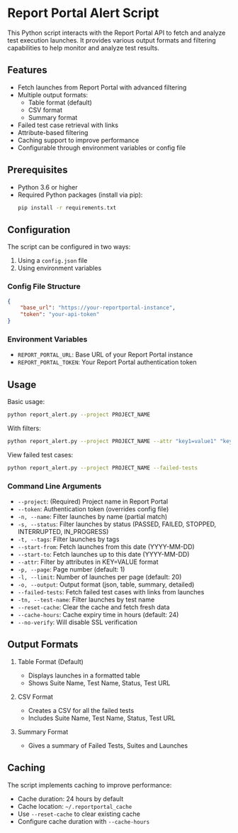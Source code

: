 # Report Portal Alert Script

This Python script interacts with the Report Portal API to fetch and analyze test execution launches. It provides various output formats and filtering capabilities to help monitor and analyze test results.

## Features

- Fetch launches from Report Portal with advanced filtering
- Multiple output formats:
  - Table format (default)
  - CSV format
  - Summary format
- Failed test case retrieval with links
- Attribute-based filtering
- Caching support to improve performance
- Configurable through environment variables or config file

## Prerequisites

- Python 3.6 or higher
- Required Python packages (install via pip):
  ```bash
  pip install -r requirements.txt
  ```

## Configuration

The script can be configured in two ways:
1. Using a `config.json` file
2. Using environment variables

### Config File Structure
```json
{
    "base_url": "https://your-reportportal-instance",
    "token": "your-api-token"
}
```

### Environment Variables
- `REPORT_PORTAL_URL`: Base URL of your Report Portal instance
- `REPORT_PORTAL_TOKEN`: Your Report Portal authentication token

## Usage

Basic usage:
```bash
python report_alert.py --project PROJECT_NAME
```

With filters:
```bash
python report_alert.py --project PROJECT_NAME --attr "key1=value1" "key2=value2"
```

View failed test cases:
```bash
python report_alert.py --project PROJECT_NAME --failed-tests
```

### Command Line Arguments

- `--project`: (Required) Project name in Report Portal
- `--token`: Authentication token (overrides config file)
- `-n, --name`: Filter launches by name (partial match)
- `-s, --status`: Filter launches by status (PASSED, FAILED, STOPPED, INTERRUPTED, IN_PROGRESS)
- `-t, --tags`: Filter launches by tags
- `--start-from`: Fetch launches from this date (YYYY-MM-DD)
- `--start-to`: Fetch launches up to this date (YYYY-MM-DD)
- `--attr`: Filter by attributes in KEY=VALUE format
- `-p, --page`: Page number (default: 1)
- `-l, --limit`: Number of launches per page (default: 20)
- `-o, --output`: Output format (json, table, summary, detailed)
- `--failed-tests`: Fetch failed test cases with links from launches
- `-tn, --test-name`: Filter launches by test name
- `--reset-cache`: Clear the cache and fetch fresh data
- `--cache-hours`: Cache expiry time in hours (default: 24)
- `--no-verify`: Will disable SSL verification

## Output Formats

1. Table Format (Default)
   - Displays launches in a formatted table
   - Shows Suite Name, Test Name, Status, Test URL

2. CSV Format
   - Creates a CSV for all the failed tests
   - Includes Suite Name, Test Name, Status, Test URL

3. Summary Format
   - Gives a summary of Failed Tests, Suites and Launches

## Caching

The script implements caching to improve performance:
- Cache duration: 24 hours by default
- Cache location: `~/.reportportal_cache`
- Use `--reset-cache` to clear existing cache
- Configure cache duration with `--cache-hours`
